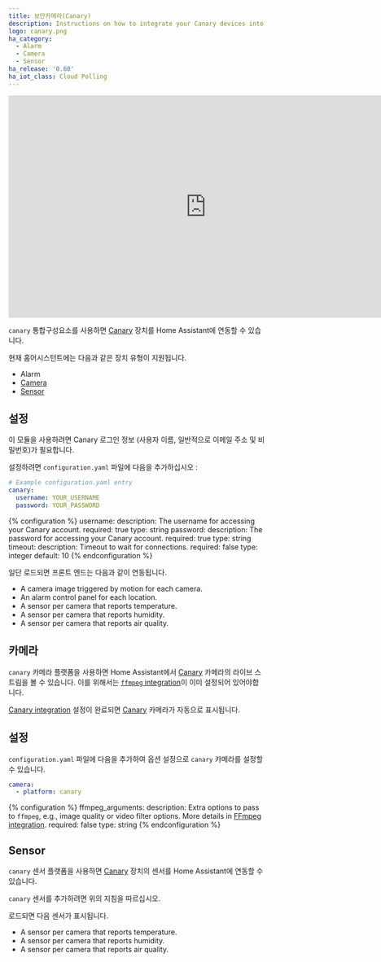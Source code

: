 ```yaml
---
title: 보안카메라(Canary)
description: Instructions on how to integrate your Canary devices into Home Assistant.
logo: canary.png
ha_category:
  - Alarm
  - Camera
  - Sensor
ha_release: '0.60'
ha_iot_class: Cloud Polling
---
```


<div class='videoWrapper'>
<iframe width="776" height="437" src="https://www.youtube.com/embed/zt837RPaWNw" frameborder="0" allow="accelerometer; autoplay; encrypted-media; gyroscope; picture-in-picture" allowfullscreen></iframe>
</div>

`canary` 통합구성요소를 사용하면 [Canary](https://canary.is) 장치를 Home Assistant에 연동할 수 있습니다.

현재 홈어시스턴트에는 다음과 같은 장치 유형이 지원됩니다.

- Alarm
- [Camera](#camera)
- [Sensor](#sensor)

## 설정

이 모듈을 사용하려면 Canary 로그인 정보 (사용자 이름, 일반적으로 이메일 주소 및 비밀번호)가 필요합니다.

설정하려면 `configuration.yaml` 파일에 다음을 추가하십시오 :

```yaml
# Example configuration.yaml entry
canary:
  username: YOUR_USERNAME
  password: YOUR_PASSWORD
```

{% configuration %}
username:
  description: The username for accessing your Canary account.
  required: true
  type: string
password:
  description: The password for accessing your Canary account.
  required: true
  type: string
timeout:
  description: Timeout to wait for connections.
  required: false
  type: integer
  default: 10
{% endconfiguration %}

일단 로드되면 프론트 엔드는 다음과 같이 연동됩니다.

- A camera image triggered by motion for each camera.
- An alarm control panel for each location.
- A sensor per camera that reports temperature.
- A sensor per camera that reports humidity.
- A sensor per camera that reports air quality.

## 카메라

`canary` 카메라 플랫폼을 사용하면 Home Assistant에서 [Canary](https://canary.is) 카메라의 라이브 스트림을 볼 수 있습니다. 이를 위해서는 [`ffmpeg` integration](/integrations/ffmpeg/)이 이미 설정되어 있어야합니다.

[Canary integration](/integrations/canary/) 설정이 완료되면 [Canary](https://canary.is) 카메라가 자동으로 표시됩니다.

## 설정

`configuration.yaml` 파일에 다음을 추가하여 옵션 설정으로 `canary` 카메라를 설정할 수 있습니다.

```yaml
camera:
  - platform: canary
```

{% configuration %}
ffmpeg_arguments:
  description: Extra options to pass to `ffmpeg`, e.g., image quality or video filter options. More details in [FFmpeg integration](/integrations/ffmpeg).
  required: false
  type: string
{% endconfiguration %}

## Sensor

`canary` 센서 플랫폼을 사용하면 [Canary](https://canary.is) 장치의 센서를 Home Assistant에 연동할 수 있습니다.

`canary` 센서를 추가하려면 위의 지침을 따르십시오.

로드되면 다음 센서가 표시됩니다.

- A sensor per camera that reports temperature.
- A sensor per camera that reports humidity.
- A sensor per camera that reports air quality.
